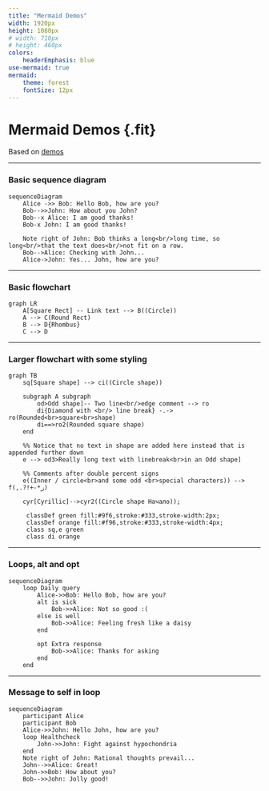 ```yaml
---
title: "Mermaid Demos"
width: 1920px
height: 1080px
# width: 710px
# height: 460px
colors:
    headerEmphasis: blue
use-mermaid: true
mermaid:
    theme: forest
    fontSize: 12px
---
```

# **Mermaid** Demos {.fit}

Based on [demos](https://mermaidjs.github.io/demos.html)

---

### Basic sequence diagram

```mermaid
sequenceDiagram
    Alice ->> Bob: Hello Bob, how are you?
    Bob-->>John: How about you John?
    Bob--x Alice: I am good thanks!
    Bob-x John: I am good thanks!

    Note right of John: Bob thinks a long<br/>long time, so long<br/>that the text does<br/>not fit on a row.
    Bob-->Alice: Checking with John...
    Alice->John: Yes... John, how are you?
```

---

### Basic flowchart

```mermaid
graph LR
    A[Square Rect] -- Link text --> B((Circle))
    A --> C(Round Rect)
    B --> D{Rhombus}
    C --> D
```

---

### Larger flowchart with some styling

```mermaid
graph TB
    sq[Square shape] --> ci((Circle shape))

    subgraph A subgraph
        od>Odd shape]-- Two line<br/>edge comment --> ro
        di{Diamond with <br/> line break} -.-> ro(Rounded<br>square<br>shape)
        di==>ro2(Rounded square shape)
    end

    %% Notice that no text in shape are added here instead that is appended further down
    e --> od3>Really long text with linebreak<br>in an Odd shape]

    %% Comments after double percent signs
    e((Inner / circle<br>and some odd <br>special characters)) --> f(,.?!+-*ز)

    cyr[Cyrillic]-->cyr2((Circle shape Начало));

     classDef green fill:#9f6,stroke:#333,stroke-width:2px;
     classDef orange fill:#f96,stroke:#333,stroke-width:4px;
     class sq,e green
     class di orange
```

---

### Loops, alt and opt

```mermaid
sequenceDiagram
    loop Daily query
        Alice->>Bob: Hello Bob, how are you?
        alt is sick
            Bob->>Alice: Not so good :(
        else is well
            Bob->>Alice: Feeling fresh like a daisy
        end

        opt Extra response
            Bob->>Alice: Thanks for asking
        end
    end
```

---

### Message to self in loop

```mermaid
sequenceDiagram
    participant Alice
    participant Bob
    Alice->>John: Hello John, how are you?
    loop Healthcheck
        John->>John: Fight against hypochondria
    end
    Note right of John: Rational thoughts prevail...
    John-->>Alice: Great!
    John->>Bob: How about you?
    Bob-->>John: Jolly good!
```
